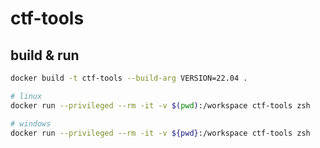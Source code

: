 # ctf-tools

## build & run

```bash
docker build -t ctf-tools --build-arg VERSION=22.04 .

# linux
docker run --privileged --rm -it -v $(pwd):/workspace ctf-tools zsh

# windows
docker run --privileged --rm -it -v ${pwd}:/workspace ctf-tools zsh
```
